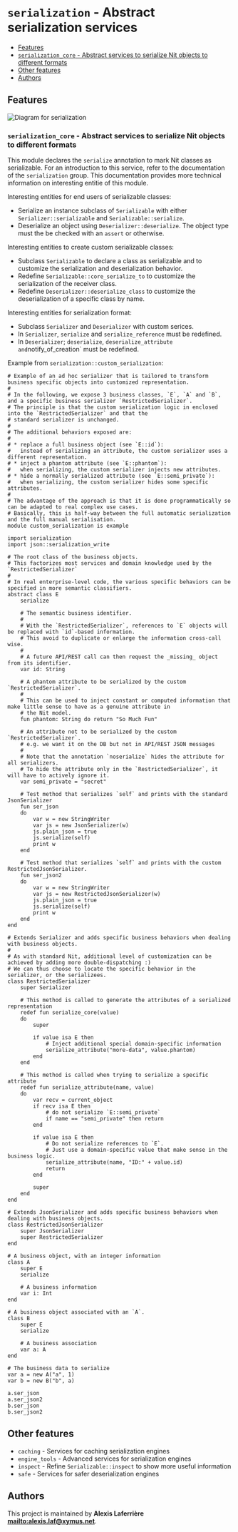 # `serialization` - Abstract serialization services

* [Features](#Features)
* [`serialization_core` - Abstract services to serialize Nit objects to different formats](#`serialization_core`---Abstract-services-to-serialize-Nit-objects-to-different-formats)
* [Other features](#Other-features)
* [Authors](#Authors)

## Features

![Diagram for `serialization`](uml-serialization.svg)

### `serialization_core` - Abstract services to serialize Nit objects to different formats

This module declares the `serialize` annotation to mark Nit classes as serializable.
For an introduction to this service, refer to the documentation of the `serialization` group.
This documentation provides more technical information on interesting entitie of this module.

Interesting entities for end users of serializable classes:

* Serialize an instance subclass of `Serializable` with either
  `Serializer::serializable` and `Serializable::serialize`.
* Deserialize an object using `Deserializer::deserialize`.
  The object type must the be checked with an `assert` or otherwise.

Interesting entities to create custom serializable classes:

* Subclass `Serializable` to declare a class as serializable and to customize
  the serialization and deserialization behavior.
* Redefine `Serializable::core_serialize_to` to customize the serialization
  of the receiver class.
* Redefine `Deserializer::deserialize_class` to customize the deserialization
  of a specific class by name.

Interesting entities for serialization format:

* Subclass `Serializer` and `Deserializer` with custom serices.
* In `Serializer`, `serialize` and `serialize_reference` must be redefined.
* In `Deserializer`; `deserialize`, `deserialize_attribute and`notify_of_creation` must be redefined.

Example from `serialization::custom_serialization`:

~~~
# Example of an ad hoc serializer that is tailored to transform business specific objects into customized representation.
#
# In the following, we expose 3 business classes, `E`, `A` and `B`, and a specific business serializer `RestrictedSerializer`.
# The principle is that the custom serialization logic in enclosed into the `RestrictedSerializer` and that the
# standard serializer is unchanged.
#
# The additional behaviors exposed are:
#
# * replace a full business object (see `E::id`):
#   instead of serializing an attribute, the custom serializer uses a different representation.
# * inject a phantom attribute (see `E::phantom`):
#   when serializing, the custom serializer injects new attributes.
# * hide a normally serialized attribute (see `E::semi_private`):
#   when serializing, the custom serializer hides some specific attributes.
#
# The advantage of the approach is that it is done programmatically so can be adapted to real complex use cases.
# Basically, this is half-way between the full automatic serialization and the full manual serialisation.
module custom_serialization is example

import serialization
import json::serialization_write

# The root class of the business objects.
# This factorizes most services and domain knowledge used by the `RestrictedSerializer`
#
# In real enterprise-level code, the various specific behaviors can be specified in more semantic classifiers.
abstract class E
	serialize

	# The semantic business identifier.
	#
	# With the `RestrictedSerializer`, references to `E` objects will be replaced with `id`-based information.
	# This avoid to duplicate or enlarge the information cross-call wise.
	#
	# A future API/REST call can then request the _missing_ object from its identifier.
	var id: String

	# A phantom attribute to be serialized by the custom `RestrictedSerializer`.
	#
	# This can be used to inject constant or computed information that make little sense to have as a genuine attribute in
	# the Nit model.
	fun phantom: String do return "So Much Fun"

	# An attribute not to be serialized by the custom `RestrictedSerializer`.
	# e.g. we want it on the DB but not in API/REST JSON messages
	#
	# Note that the annotation `noserialize` hides the attribute for all serializers.
	# To hide the attribute only in the `RestrictedSerializer`, it will have to actively ignore it.
	var semi_private = "secret"

	# Test method that serializes `self` and prints with the standard JsonSerializer
	fun ser_json
	do
		var w = new StringWriter
		var js = new JsonSerializer(w)
		js.plain_json = true
		js.serialize(self)
		print w
	end

	# Test method that serializes `self` and prints with the custom RestrictedJsonSerializer.
	fun ser_json2
	do
		var w = new StringWriter
		var js = new RestrictedJsonSerializer(w)
		js.plain_json = true
		js.serialize(self)
		print w
	end
end

# Extends Serializer and adds specific business behaviors when dealing with business objects.
#
# As with standard Nit, additional level of customization can be achieved by adding more double-dispatching :)
# We can thus choose to locate the specific behavior in the serializer, or the serializees.
class RestrictedSerializer
	super Serializer

	# This method is called to generate the attributes of a serialized representation
	redef fun serialize_core(value)
	do
		super

		if value isa E then
			# Inject additional special domain-specific information
			serialize_attribute("more-data", value.phantom)
		end
	end

	# This method is called when trying to serialize a specific attribute
	redef fun serialize_attribute(name, value)
	do
		var recv = current_object
		if recv isa E then
			# do not serialize `E::semi_private`
			if name == "semi_private" then return
		end

		if value isa E then
			# Do not serialize references to `E`.
			# Just use a domain-specific value that make sense in the business logic.
			serialize_attribute(name, "ID:" + value.id)
			return
		end

		super
	end
end

# Extends JsonSerializer and adds specific business behaviors when dealing with business objects.
class RestrictedJsonSerializer
	super JsonSerializer
	super RestrictedSerializer
end

# A business object, with an integer information
class A
	super E
	serialize

	# A business information
	var i: Int
end

# A business object associated with an `A`.
class B
	super E
	serialize

	# A business association
	var a: A
end

# The business data to serialize
var a = new A("a", 1)
var b = new B("b", a)

a.ser_json
a.ser_json2
b.ser_json
b.ser_json2
~~~

## Other features

* `caching` - Services for caching serialization engines
* `engine_tools` - Advanced services for serialization engines
* `inspect` - Refine `Serializable::inspect` to show more useful information
* `safe` - Services for safer deserialization engines

## Authors

This project is maintained by **Alexis Laferrière <mailto:alexis.laf@xymus.net>**.
